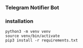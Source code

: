 ### Telegram Notifier Bot

### installation
```
python3 -m venv venv
source venv/bin/activate
pip3 install -r requirements.txt
```